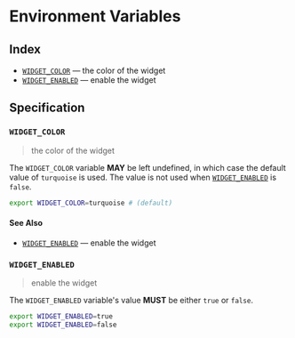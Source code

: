 # Environment Variables

## Index

- [`WIDGET_COLOR`] — the color of the widget
- [`WIDGET_ENABLED`] — enable the widget

## Specification

### `WIDGET_COLOR`

> the color of the widget

The `WIDGET_COLOR` variable **MAY** be left undefined, in which case the default
value of `turquoise` is used. The value is not used when [`WIDGET_ENABLED`] is
`false`.

```bash
export WIDGET_COLOR=turquoise # (default)
```

#### See Also

- [`WIDGET_ENABLED`] — enable the widget

### `WIDGET_ENABLED`

> enable the widget

The `WIDGET_ENABLED` variable's value **MUST** be either `true` or `false`.

```bash
export WIDGET_ENABLED=true
export WIDGET_ENABLED=false
```

<!-- references -->

[`widget_color`]: #WIDGET_COLOR
[`widget_enabled`]: #WIDGET_ENABLED
